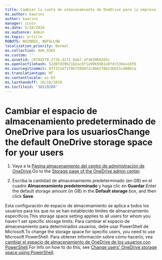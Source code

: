 ```yaml
---
title: Cambiar la cuota de almacenamiento de OneDrive para la empresa
ms.author: kaarins
author: kaarins
manager: scotv
ms.date: 5/18/2018
ms.audience: Admin
ms.topic: article
ROBOTS: NOINDEX, NOFOLLOW
localization_priority: Normal
ms.collection: Adm_O365
ms.custom: ''
ms.assetid: c8f0d578-272b-41f2-8a67-af363969203c
ms.openlocfilehash: 52d8fd39b21b2ac8f1a9965981e8fdc536ea18f0
ms.sourcegitcommit: 037331d71f06750d972c0b6278b23bb15c4806ca
ms.translationtype: MT
ms.contentlocale: es-ES
ms.lasthandoff: 10/18/2019
ms.locfileid: "36519280"
---
```

# <a name="change-the-default-onedrive-storage-space-for-your-users"></a><span data-ttu-id="c1cbc-102">Cambiar el espacio de almacenamiento predeterminado de OneDrive para los usuarios</span><span class="sxs-lookup"><span data-stu-id="c1cbc-102">Change the default OneDrive storage space for your users</span></span>

1. <span data-ttu-id="c1cbc-103">Vaya a la [Página almacenamiento del centro de administración de OneDrive](https://admin.onedrive.com/?v=StorageSettings).</span><span class="sxs-lookup"><span data-stu-id="c1cbc-103">Go to the [Storage page of the OneDrive admin center](https://admin.onedrive.com/?v=StorageSettings).</span></span>
    
2. <span data-ttu-id="c1cbc-104">Escriba la cantidad de almacenamiento predeterminado (en GB) en el cuadro **Almacenamiento predeterminado** y haga clic en **Guardar**.</span><span class="sxs-lookup"><span data-stu-id="c1cbc-104">Enter the default storage amount (in GB) in the **Default storage** box, and then click **Save**.</span></span>
    
<span data-ttu-id="c1cbc-105">Esta configuración de espacio de almacenamiento se aplica a todos los usuarios para los que no se han establecido límites de almacenamiento específicos.</span><span class="sxs-lookup"><span data-stu-id="c1cbc-105">This storage space setting applies to all users for whom you haven't set specific storage limits.</span></span> <span data-ttu-id="c1cbc-106">Para cambiar el espacio de almacenamiento para determinados usuarios, debe usar PowerShell de Microsoft.</span><span class="sxs-lookup"><span data-stu-id="c1cbc-106">To change the storage space for specific users, you need to use Microsoft PowerShell.</span></span> <span data-ttu-id="c1cbc-107">Para obtener información sobre cómo hacerlo, vea [cambiar el espacio de almacenamiento de OneDrive de los usuarios con PowerShell](https://go.microsoft.com/fwlink/?linkid=866402).</span><span class="sxs-lookup"><span data-stu-id="c1cbc-107">For info on how to do this, see [Change users' OneDrive storage space using PowerShell](https://go.microsoft.com/fwlink/?linkid=866402).</span></span>
  

